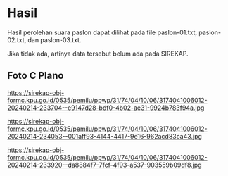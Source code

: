 # Hasil

Hasil perolehan suara paslon dapat dilihat pada file paslon-01.txt, paslon-02.txt, dan paslon-03.txt.

Jika tidak ada, artinya data tersebut belum ada pada SIREKAP.

## Foto C Plano

https://sirekap-obj-formc.kpu.go.id/0535/pemilu/ppwp/31/74/04/10/06/3174041006012-20240214-233704--e9147d28-bdf0-4b02-ae31-9924b783f94a.jpg

https://sirekap-obj-formc.kpu.go.id/0535/pemilu/ppwp/31/74/04/10/06/3174041006012-20240214-234053--001aff93-4144-4417-9e16-962acd83ca43.jpg

https://sirekap-obj-formc.kpu.go.id/0535/pemilu/ppwp/31/74/04/10/06/3174041006012-20240214-233920--da8884f7-7fcf-4f93-a537-903559b09df8.jpg
